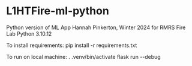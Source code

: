 # L1HTFire-ml-python
Python version of ML App
Hannah Pinkerton, Winter 2024 for RMRS Fire Lab
Python 3.10.12

To install requirements:
  pip install -r requirements.txt

To run on local machine:
  . .venv/bin/activate
  flask run --debug
